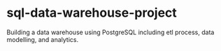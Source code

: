 # sql-data-warehouse-project
Building a data warehouse using PostgreSQL including etl process, data modelling, and analytics.
